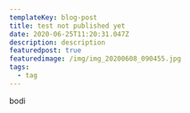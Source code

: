 ```yaml
---
templateKey: blog-post
title: test not published yet
date: 2020-06-25T11:20:31.047Z
description: description
featuredpost: true
featuredimage: /img/img_20200608_090455.jpg
tags:
  - tag
---
```

bodi